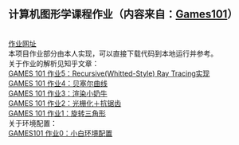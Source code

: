 ## 计算机图形学课程作业（内容来自：<a href="https://sites.cs.ucsb.edu/~lingqi/teaching/games101.html" target="_blank">Games101</a>）
<br>
<a href="http://games-cn.org/forums/topic/allhw/" target="_blank">作业网址</a>
<br>
本项目作业部分由本人实现，可以直接下载代码到本地运行并参考。
<br>
关于作业的解析见知乎文章：
<br>
<a href="https://zhuanlan.zhihu.com/p/475136497" target="_blank">GAMES 101 作业5：Recursive(Whitted-Style) Ray Tracing实现</a>
 <br>
<a href="https://zhuanlan.zhihu.com/p/474776825" target="_blank">GAMES 101 作业4：贝塞尔曲线</a>
 <br>
 <a href="https://zhuanlan.zhihu.com/p/465058581" target="_blank">GAMES 101 作业3：渲染小奶牛</a>
 <br>
 <a href="https://zhuanlan.zhihu.com/p/451399111" target="_blank">GAMES 101 作业2：光栅化＋抗锯齿</a>
 <br>
 <a href="https://zhuanlan.zhihu.com/p/448904350" target="_blank">GAMES 101 作业1：旋转三角形</a>
 <br>
关于环境配置：
 <br>
 <a href="https://zhuanlan.zhihu.com/p/446633542" target="_blank">GAMES101 作业0：小白环境配置</a>
